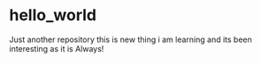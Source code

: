 # hello_world
Just another repository
this is new thing i am learning and its been interesting as it is Always!
